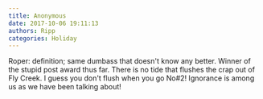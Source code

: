 ```yaml
---
title: Anonymous
date: 2017-10-06 19:11:13
authors: Ripp
categories: Holiday
---
```


 Roper: definition; same dumbass that doesn't know any better. Winner of the stupid post award thus far. There is no tide that flushes the crap out of Fly Creek. I guess you don't flush when you go No#2!  Ignorance is among us as we have been talking about!